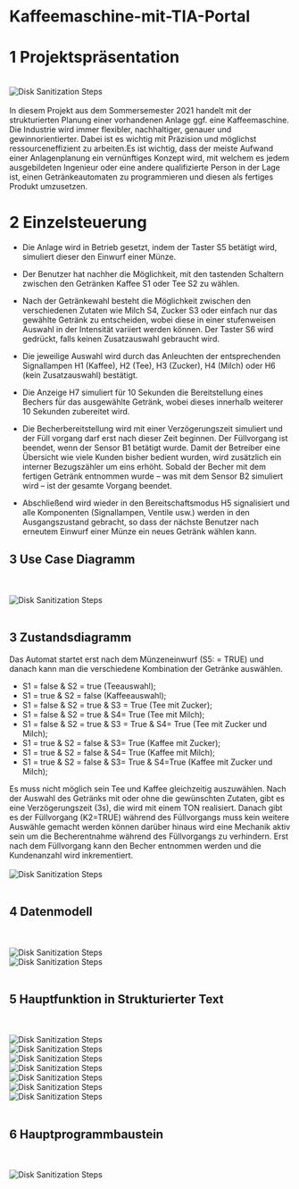 # Kaffeemaschine-mit-TIA-Portal
<h1>1 Projektspräsentation</h1>

<br />
<img src="https://i.imgur.com/XZz4xx2.png" style="max-width:100%; height:auto; display:block; margin:auto;" alt="Disk Sanitization Steps"/>
<br />
In diesem Projekt aus dem Sommersemester 2021 handelt 
mit der strukturierten Planung einer vorhandenen Anlage ggf. eine Kaffeemaschine.
Die Industrie wird immer flexibler, nachhaltiger, genauer und gewinnorientierter.
Dabei ist es wichtig mit Präzision und möglichst ressourceneffizient zu arbeiten.Es
ist wichtig, dass der meiste Aufwand einer Anlagenplanung ein vernünftiges
Konzept wird, mit welchem es jedem ausgebildeten Ingenieur oder eine andere
qualifizierte Person in der Lage ist, einen Getränkeautomaten zu programmieren
und diesen als fertiges Produkt umzusetzen.

<h1> 2 Einzelsteuerung </h1>

- Die Anlage wird in Betrieb gesetzt, indem der Taster S5 betätigt wird, simuliert
dieser den Einwurf einer Münze.

- Der Benutzer hat nachher die Möglichkeit, mit den tastenden Schaltern zwischen
den Getränken Kaffee S1 oder Tee S2 zu wählen.

- Nach der Getränkewahl besteht die Möglichkeit zwischen den verschiedenen
Zutaten wie Milch S4, Zucker S3 oder einfach nur das gewählte Getränk zu
entscheiden, wobei diese in einer stufenweisen Auswahl in der Intensität variiert
werden können. Der Taster S6 wird gedrückt, falls keinen Zusatzauswahl gebraucht
wird.

- Die jeweilige Auswahl wird durch das Anleuchten der entsprechenden
Signallampen H1 (Kaffee), H2 (Tee), H3 (Zucker), H4 (Milch) oder H6 (kein
Zusatzauswahl) bestätigt.

- Die Anzeige H7 simuliert für 10 Sekunden die Bereitstellung eines Bechers für das
ausgewählte Getränk, wobei dieses innerhalb weiterer 10 Sekunden zubereitet
wird.

- Die Becherbereitstellung wird mit einer Verzögerungszeit simuliert und der Füll
vorgang darf erst nach dieser Zeit beginnen. Der Füllvorgang ist beendet, wenn der
Sensor B1 betätigt wurde. Damit der Betreiber eine Übersicht wie viele Kunden
bisher bedient wurden, wird zusätzlich ein interner Bezugszähler um eins erhöht.
Sobald der Becher mit dem fertigen Getränk entnommen wurde – was mit dem
Sensor B2 simuliert wird – ist der gesamte Vorgang beendet.

- Abschließend wird wieder in den Bereitschaftsmodus H5 signalisiert und alle
Komponenten (Signallampen, Ventile usw.) werden in den Ausgangszustand
gebracht, so dass der nächste Benutzer nach erneutem Einwurf einer Münze ein
neues Getränk wählen kann.

<h2>3 Use Case Diagramm</h2>
<br />
<br />
<img src="https://i.imgur.com/pbcl3LT.png" style="max-width:100%; height:auto; display:block; margin:auto;" alt="Disk Sanitization Steps"/>
<br />

<h2>3 Zustandsdiagramm </h2>
Das Automat startet erst nach dem Münzeneinwurf (S5: = TRUE) und danach 
kann man die verschiedene Kombination der Getränke auswählen.

- S1 = false & S2 = true (Teeauswahl);
- S1 = true & S2 = false (Kaffeeauswahl);  
- S1 = false & S2 = true & S3 = True (Tee mit Zucker); 
- S1 = false & S2 = true & S4= True (Tee mit Milch); 
- S1 = false & S2 = true & S3 = True & S4= True (Tee mit Zucker und Milch);  
- S1 = true & S2 = false & S3= True (Kaffee mit Zucker); 
- S1 = true & S2 = false & S4= True (Kaffee mit Milch);  
- S1 = true & S2 = false & S3= True & S4=True (Kaffee mit Zucker und Milch);

Es muss nicht möglich sein Tee und Kaffee gleichzeitig auszuwählen. Nach der 
Auswahl des Getränks mit oder ohne die gewünschten Zutaten, gibt es eine 
Verzögerungszeit (3s), die wird mit einem TON realisiert. Danach gibt es der 
Füllvorgang (K2=TRUE) während des Füllvorgangs muss kein weitere Auswähle 
gemacht werden können darüber hinaus wird eine Mechanik aktiv sein um die 
Becherentnahme während des Füllvorgangs zu verhindern. Erst nach dem 
Füllvorgang kann den Becher entnommen werden und die Kundenanzahl wird 
inkrementiert.
<br />
<br />
<img src="https://i.imgur.com/liCgTHa.png" style="max-width:100%; height:auto; display:block; margin:auto;" alt="Disk Sanitization Steps"/>
<br />

<h2>4 Datenmodell</h2>
<br />
<br />
<img src="https://i.imgur.com/JklsAg5.png" style="max-width:100%; height:auto; display:block; margin:auto;" alt="Disk Sanitization Steps"/>

<img src="https://i.imgur.com/W584ct6.png" style="max-width:100%; height:auto; display:block; margin:auto;" alt="Disk Sanitization Steps"/>
<br />

<h2>5  Hauptfunktion in Strukturierter Text </h2>
<br />
<br />

<img src="https://i.imgur.com/oPALMGE.png" style="max-width:100%; height:auto; display:block; margin:auto;" alt="Disk Sanitization Steps"/>

<img src="https://i.imgur.com/XMBI50N.png" style="max-width:100%; height:auto; display:block; margin:auto;" alt="Disk Sanitization Steps"/>

<img src="https://i.imgur.com/yZjKHUv.png" style="max-width:100%; height:auto; display:block; margin:auto;" alt="Disk Sanitization Steps"/> 

<img src="https://i.imgur.com/AkVbZaK.png" style="max-width:100%; height:auto; display:block; margin:auto;" alt="Disk Sanitization Steps"/>

<img src="https://i.imgur.com/2t2ftdd.png" style="max-width:100%; height:auto; display:block; margin:auto;" alt="Disk Sanitization Steps"/>

<img src="https://i.imgur.com/WMiPDC5.png" style="max-width:100%; height:auto; display:block; margin:auto;" alt="Disk Sanitization Steps"/>

<img src="https://i.imgur.com/wpZOGJh.png" style="max-width:100%; height:auto; display:block; margin:auto;" alt="Disk Sanitization Steps"/>
<br /> 

<h2>6 Hauptprogrammbaustein</h2>
<br />
<br />
<img src="https://i.imgur.com/dmd6wIp.png" style="max-width:100%; height:auto; display:block; margin:auto;" alt="Disk Sanitization Steps"/>
<br />

